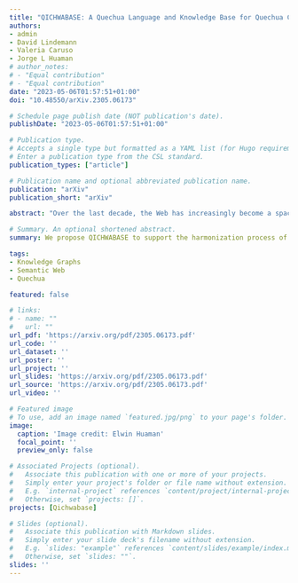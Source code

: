 ```yaml
---
title: "QICHWABASE: A Quechua Language and Knowledge Base for Quechua Communities"
authors:
- admin
- David Lindemann
- Valeria Caruso
- Jorge L Huaman
# author_notes:
# - "Equal contribution"
# - "Equal contribution"
date: "2023-05-06T01:57:51+01:00"
doi: "10.48550/arXiv.2305.06173"

# Schedule page publish date (NOT publication's date).
publishDate: "2023-05-06T01:57:51+01:00"

# Publication type.
# Accepts a single type but formatted as a YAML list (for Hugo requirements).
# Enter a publication type from the CSL standard.
publication_types: ["article"]

# Publication name and optional abbreviated publication name.
publication: "arXiv"
publication_short: "arXiv"

abstract: "Over the last decade, the Web has increasingly become a space of language and knowledge representation. However, it is only true for well-spread languages and well-established communities, while minority communities and their resources received less attention. In this paper, we propose QICHWABASE to support the harmonization process of the Quechua language and knowledge, and its community. For doing it, we adopt methods and tools that could become a game changer in favour of Quechua communities around the world. We conclude that the methodology and tools adopted on building QICHWABASE, which is a Wikibase instance, could enhance the presence of minorities on the Web."

# Summary. An optional shortened abstract.
summary: We propose QICHWABASE to support the harmonization process of the Quechua language and knowledge, and its community.

tags:
- Knowledge Graphs
- Semantic Web
- Quechua

featured: false

# links:
# - name: ""
#   url: ""
url_pdf: 'https://arxiv.org/pdf/2305.06173.pdf'
url_code: ''
url_dataset: ''
url_poster: ''
url_project: ''
url_slides: 'https://arxiv.org/pdf/2305.06173.pdf'
url_source: 'https://arxiv.org/pdf/2305.06173.pdf'
url_video: ''

# Featured image
# To use, add an image named `featured.jpg/png` to your page's folder. 
image:
  caption: 'Image credit: Elwin Huaman'
  focal_point: ''
  preview_only: false

# Associated Projects (optional).
#   Associate this publication with one or more of your projects.
#   Simply enter your project's folder or file name without extension.
#   E.g. `internal-project` references `content/project/internal-project/index.md`.
#   Otherwise, set `projects: []`.
projects: [Qichwabase]

# Slides (optional).
#   Associate this publication with Markdown slides.
#   Simply enter your slide deck's filename without extension.
#   E.g. `slides: "example"` references `content/slides/example/index.md`.
#   Otherwise, set `slides: ""`.
slides: ''
---
```

